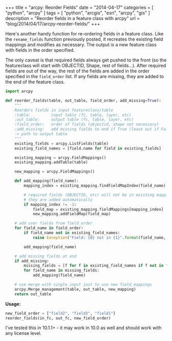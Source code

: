 +++
title = "arcpy: Reorder Fields"
date = "2014-04-17"
categories = [
  "python",
  "arcpy"
]
tags = [
  "python",
  "arcgis",
  "esri",
  "arcpy",
  "gis"
]
description = "Reorder fields in a feature class with arcpy"
url = "blog/2014/04/17/arcpy-reorder-fields/"
+++

Here's another handy function for re-ordering fields in a feature class.  Like the ```rename_fields``` function previously posted, it recreates the existing field mappings and modifies as necessary.  The output is a new feature class with fields in the order specified.  

The only caveat is that required fields always get pushed to the front (so the featureclass will start with OBJECTID, Shape, rest of fields...).  After required fields are out of the way, the rest of the fields are added in the order specified in the ```field_order``` list.  If any fields are missing, they are added to the end of the feature class.

```python
import arcpy

def reorder_fields(table, out_table, field_order, add_missing=True):
    """
    Reorders fields in input featureclass/table
    :table:         input table (fc, table, layer, etc)
    :out_table:     output table (fc, table, layer, etc)
    :field_order:   order of fields (objectid, shape not necessary)
    :add_missing:   add missing fields to end if True (leave out if False)
    -> path to output table
    """
    existing_fields = arcpy.ListFields(table)
    existing_field_names = [field.name for field in existing_fields]

    existing_mapping = arcpy.FieldMappings()
    existing_mapping.addTable(table)

    new_mapping = arcpy.FieldMappings()

    def add_mapping(field_name):
        mapping_index = existing_mapping.findFieldMapIndex(field_name)

        # required fields (OBJECTID, etc) will not be in existing mappings
        # they are added automatically
        if mapping_index != -1:
            field_map = existing_mapping.fieldMappings[mapping_index]
            new_mapping.addFieldMap(field_map)

    # add user fields from field_order
    for field_name in field_order:
        if field_name not in existing_field_names:
            raise Exception("Field: {0} not in {1}".format(field_name, table))

        add_mapping(field_name)

    # add missing fields at end
    if add_missing:
        missing_fields = [f for f in existing_field_names if f not in field_order]
        for field_name in missing_fields:
            add_mapping(field_name)

    # use merge with single input just to use new field_mappings
    arcpy.Merge_management(table, out_table, new_mapping)
    return out_table
```

**Usage:**    

```python
new_field_order = ["field2", "field3", "field1"]
reorder_fields(in_fc, out_fc, new_field_order)
```

I've tested this in 10.1.1+ - it may work in 10.0 as well and should work with any license level.
